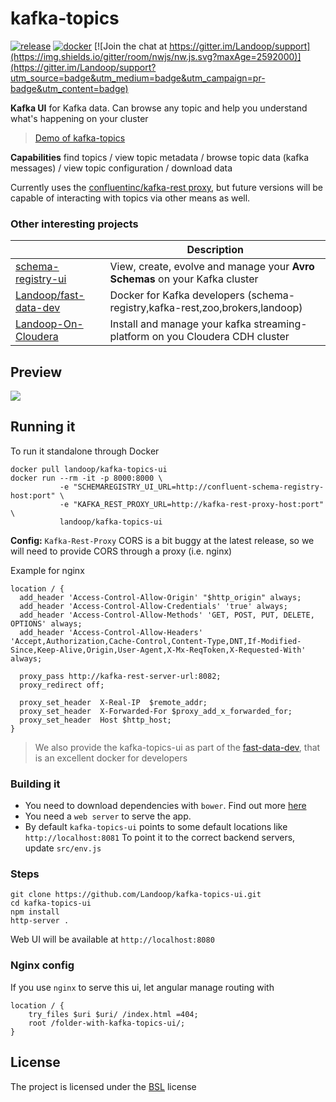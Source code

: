 # kafka-topics

[![release](http://github-release-version.herokuapp.com/github/landoop/kafka-topics-ui/release.svg?style=flat)](https://github.com/landoop/kafka-topics-ui/releases/latest)
[![docker](https://img.shields.io/docker/pulls/landoop/kafka-topics-ui.svg?style=flat)](https://hub.docker.com/r/landoop/kafka-topics-ui/)
[![Join the chat at https://gitter.im/Landoop/support](https://img.shields.io/gitter/room/nwjs/nw.js.svg?maxAge=2592000)](https://gitter.im/Landoop/support?utm_source=badge&utm_medium=badge&utm_campaign=pr-badge&utm_content=badge)

**Kafka UI** for Kafka data. Can browse any topic and help you understand what's happening on your cluster

> [Demo of kafka-topics](https://kafka-topics-ui.landoop.com)

**Capabilities** find topics / view topic metadata / browse topic data (kafka messages) / view topic configuration / download data

Currently uses the [confluentinc/kafka-rest proxy](https://github.com/confluentinc/kafka-rest), but future versions will
be capable of interacting with topics via other means as well.

### Other interesting projects

|                                                                       | Description                                                                  |
|-----------------------------------------------------------------------| -----------------------------------------------------------------------------|
| [schema-registry-ui](https://github.com/Landoop/schema-registry-ui)   | View, create, evolve and manage your **Avro Schemas** on your Kafka cluster  | 
| [Landoop/fast-data-dev](https://github.com/Landoop/fast-data-dev)     | Docker for Kafka developers (schema-registry,kafka-rest,zoo,brokers,landoop) |
| [Landoop-On-Cloudera](https://github.com/Landoop/Landoop-On-Cloudera) | Install and manage your kafka streaming-platform on you Cloudera CDH cluster |

## Preview

<a href="http://kafka-topics-ui.landoop.com" target="_blank" width="50%">
    <img src="https://raw.githubusercontent.com/Landoop/kafka-topics-ui/gh-pages/v0.7-topics.png">
</a>

## Running it

To run it standalone through Docker

    docker pull landoop/kafka-topics-ui
    docker run --rm -it -p 8000:8000 \
               -e "SCHEMAREGISTRY_UI_URL=http://confluent-schema-registry-host:port" \
               -e "KAFKA_REST_PROXY_URL=http://kafka-rest-proxy-host:port" \
               landoop/kafka-topics-ui

**Config:** `Kafka-Rest-Proxy` CORS is a bit buggy at the latest release, so we will need to
provide CORS through a proxy (i.e. nginx)

Example for nginx

    location / {
      add_header 'Access-Control-Allow-Origin' "$http_origin" always;
      add_header 'Access-Control-Allow-Credentials' 'true' always;
      add_header 'Access-Control-Allow-Methods' 'GET, POST, PUT, DELETE, OPTIONS' always;
      add_header 'Access-Control-Allow-Headers' 'Accept,Authorization,Cache-Control,Content-Type,DNT,If-Modified-Since,Keep-Alive,Origin,User-Agent,X-Mx-ReqToken,X-Requested-With' always;

      proxy_pass http://kafka-rest-server-url:8082;
      proxy_redirect off;

      proxy_set_header  X-Real-IP  $remote_addr;
      proxy_set_header  X-Forwarded-For $proxy_add_x_forwarded_for;
      proxy_set_header  Host $http_host;
    }

> We also provide the kafka-topics-ui as part of the [fast-data-dev](https://github.com/Landoop/fast-data-dev), that
is an excellent docker for developers

### Building it

* You need to download dependencies with `bower`. Find out more [here](http://bower.io)
* You need a `web server` to serve the app.
* By default `kafka-topics-ui` points to some default locations like `http://localhost:8081`
  To point it to the correct backend servers, update `src/env.js`

### Steps

    git clone https://github.com/Landoop/kafka-topics-ui.git
    cd kafka-topics-ui
    npm install
    http-server .

Web UI will be available at `http://localhost:8080`

### Nginx config

If you use `nginx` to serve this ui, let angular manage routing with

    location / {
        try_files $uri $uri/ /index.html =404;
        root /folder-with-kafka-topics-ui/;
    }

## License

The project is licensed under the [BSL](http://landoop.com/bsl) license
